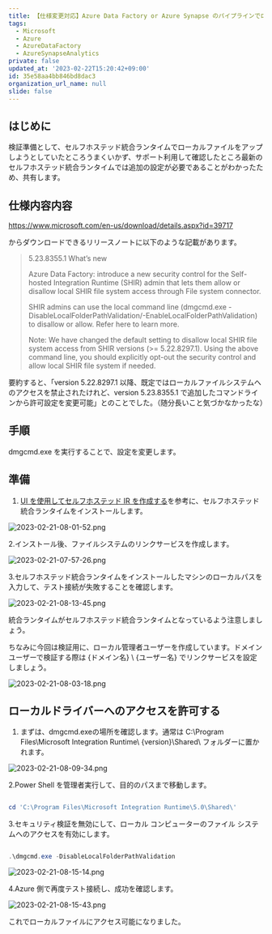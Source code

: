 ```yaml
---
title: 【仕様変更対応】Azure Data Factory or Azure Synapse のパイプラインでローカルファイルシステムにアクセスする方法
tags:
  - Microsoft
  - Azure
  - AzureDataFactory
  - AzureSynapseAnalytics
private: false
updated_at: '2023-02-22T15:20:42+09:00'
id: 35e58aa4bb846bd8dac3
organization_url_name: null
slide: false
---
```

## はじめに

検証準備として、セルフホステッド統合ランタイムでローカルファイルをアップしようとしていたところうまくいかず、サポート利用して確認したところ最新のセルフホステッド統合ランタイムでは追加の設定が必要であることがわかったため、共有します。

## 仕様内容内容


https://www.microsoft.com/en-us/download/details.aspx?id=39717

からダウンロードできるリリースノートに以下のような記載があります。

> 5.23.8355.1
> What’s new 
>
> Azure Data Factory: introduce a new security control for the Self-hosted Integration Runtime (SHIR) admin that lets them allow or disallow local SHIR file system access through File system connector. 
> 
> SHIR admins can use the local command line (dmgcmd.exe -DisableLocalFolderPathValidation/-EnableLocalFolderPathValidation) to disallow or allow. Refer here to learn more.
> 
> Note: We have changed the default setting to disallow local SHIR file system access from SHIR versions (>= 5.22.8297.1). Using the above command line, you should explicitly opt-out the security control and allow local SHIR file system if needed.

要約すると、「version 5.22.8297.1 以降、既定ではローカルファイルシステムへのアクセスを禁止されたけれど、version 5.23.8355.1 で追加したコマンドラインから許可設定を変更可能」とのことでした。（随分長いこと気づかなかったな）



## 手順

dmgcmd.exe を実行することで、設定を変更します。

## 準備

1. [UI を使用してセルフホステッド IR を作成する](https://learn.microsoft.com/ja-jp/azure/data-factory/create-self-hosted-integration-runtime?context=%2Fazure%2Fsynapse-analytics%2Fcontext%2Fcontext&tabs=synapse-analytics#create-a-self-hosted-ir-via-ui)を参考に、セルフホステッド統合ランタイムをインストールします。
 
![2023-02-21-08-01-52.png](https://qiita-image-store.s3.ap-northeast-1.amazonaws.com/0/281819/7f40a78b-51c4-15a5-e788-b548a2f00b97.png)


2.インストール後、ファイルシステムのリンクサービスを作成します。

![2023-02-21-07-57-26.png](https://qiita-image-store.s3.ap-northeast-1.amazonaws.com/0/281819/37563edb-c744-5549-44f0-fa4b8ef298ef.png)


3.セルフホステッド統合ランタイムをインストールしたマシンのローカルパスを入力して、テスト接続が失敗することを確認します。

![2023-02-21-08-13-45.png](https://qiita-image-store.s3.ap-northeast-1.amazonaws.com/0/281819/22d11fcb-cca4-f331-3052-a9b004c5b6ca.png)


統合ランタイムがセルフホステッド統合ランタイムとなっているよう注意しましょう。

ちなみに今回は検証用に、ローカル管理者ユーザーを作成しています。ドメインユーザーで検証する際は {ドメイン名} \ {ユーザー名} でリンクサービスを設定しましょう。

![2023-02-21-08-03-18.png](https://qiita-image-store.s3.ap-northeast-1.amazonaws.com/0/281819/7a1a5d6d-855d-ba7d-6d1d-ddc6819e11fc.png)


## ローカルドライバーへのアクセスを許可する

1. まずは、dmgcmd.exeの場所を確認します。通常は C:\Program Files\Microsoft Integration Runtime\ {version}\Shared\ フォルダーに置かれます。

![2023-02-21-08-09-34.png](https://qiita-image-store.s3.ap-northeast-1.amazonaws.com/0/281819/dc98e819-3085-8f6a-33c7-e19baedc2160.png)


2.Power Shell を管理者実行して、目的のパスまで移動します。

```powershell

cd 'C:\Program Files\Microsoft Integration Runtime\5.0\Shared\'

```

3.セキュリティ検証を無効にして、ローカル コンピューターのファイル システムへのアクセスを有効にします。

```powershell

.\dmgcmd.exe -DisableLocalFolderPathValidation

```

![2023-02-21-08-15-14.png](https://qiita-image-store.s3.ap-northeast-1.amazonaws.com/0/281819/6aff22f0-0863-1b45-f169-73ffcba68bb5.png)


4.Azure 側で再度テスト接続し、成功を確認します。


![2023-02-21-08-15-43.png](https://qiita-image-store.s3.ap-northeast-1.amazonaws.com/0/281819/c52150fd-e90f-ac17-7c0a-f539567dbaf4.png)

これでローカルファイルにアクセス可能になりました。
